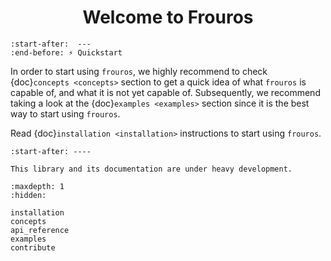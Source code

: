 <h1 style="text-align: center">Welcome to Frouros</h1>

```{include} ../../README.md
:start-after:  ---
:end-before: ⚡️ Quickstart
```

In order to start using `frouros`, we highly recommend to check {doc}`concepts <concepts>` section to get a quick idea of what `frouros` is capable of, and what it is not yet capable of. Subsequently, we recommend taking a look at the {doc}`examples <examples>` section since it is the best way to start using `frouros`.

Read {doc}`installation <installation>` instructions to start using `frouros`.

```{include} ../../README.md
:start-after: ----
```

```{warning}
This library and its documentation are under heavy development.
```

```{toctree}
:maxdepth: 1
:hidden:

installation
concepts
api_reference
examples
contribute
```
